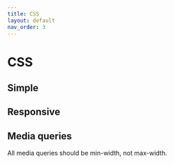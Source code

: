 ```yaml
---
title: CSS
layout: default
nav_order: 3
---
```


# CSS

## Simple

## Responsive

## Media queries

All media queries should be min-width, not max-width.